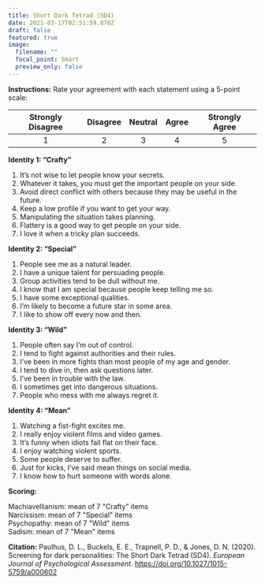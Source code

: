 ```yaml
---
title: Short Dark Tetrad (SD4)
date: 2021-03-17T02:51:59.870Z
draft: false
featured: true
image:
  filename: ""
  focal_point: Smart
  preview_only: false
---
```

**Instructions:** Rate your agreement with each statement using a 5-point scale:


| Strongly Disagree | Disagree | Neutral | Agree | Strongly Agree |
| :----: | :----: | :----: | :----: | :----: |
| 1 | 2 | 3 | 4 | 5 |



**Identity 1: “Crafty”**
1. It’s not wise to let people know your secrets.
2. Whatever it takes, you must get the important people on your side.
3. Avoid direct conflict with others because they may be useful in the future.
4. Keep a low profile if you want to get your way.
5. Manipulating the situation takes planning.
6. Flattery is a good way to get people on your side.
7. I love it when a tricky plan succeeds.

**Identity 2: “Special”**
1. People see me as a natural leader.
2. I have a unique talent for persuading people.
3. Group activities tend to be dull without me.
4. I know that I am special because people keep telling me so.
5. I have some exceptional qualities.
6. I’m likely to become a future star in some area.
7. I like to show off every now and then.

**Identity 3: “Wild”**
1. People often say I’m out of control.
2. I tend to fight against authorities and their rules.
3. I’ve been in more fights than most people of my age and 
gender.
5. I tend to dive in, then ask questions later.
6. I’ve been in trouble with the law.
7. I sometimes get into dangerous situations.
8. People who mess with me always regret it.

**Identity 4: “Mean”**
1. Watching a fist-fight excites me.
2. I really enjoy violent films and video games.
3. It’s funny when idiots fall flat on their face.
4. I enjoy watching violent sports.
5. Some people deserve to suffer.
6. Just for kicks, I’ve said mean things on social media.
7. I know how to hurt someone with words alone.


**Scoring:** 

Machiavellianism: mean of 7 "Crafty” items</br>
Narcissism: mean of 7 "Special" items</br>
Psychopathy: mean of 7 "Wild" items</br>
Sadism: mean of 7 "Mean" items

**Citation:** Paulhus, D. L., Buckels, E. E., Trapnell, P. D., & Jones, D. N. (2020). Screening for dark personalities: The Short Dark Tetrad (SD4). *European Journal of Psychological Assessment*. <https://doi.org/10.1027/1015-5759/a000602>
